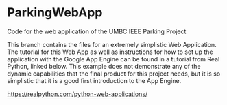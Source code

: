 # ParkingWebApp
Code for the web application of the UMBC IEEE Parking Project

This branch contains the files for an extremely simplistic Web Application. The tutorial for this Web App as well as instructions for how to set up the application with the Google App Engine can be found in a tutorial from Real Python, linked below. This example does not demonstrate any of the dynamic capabilities that the final product for this project needs, but it is so simplistic that it is a good first introduction to the App Engine.

https://realpython.com/python-web-applications/

